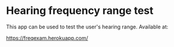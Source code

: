 # Hearing frequency range test

This app can be used to test the user's hearing range. Available at:

  https://freqexam.herokuapp.com/

